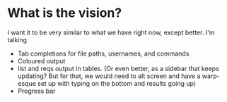 # What is the vision?

I want it to be very similar to what we have right now, except better. I'm talking

- Tab completions for file paths, usernames, and commands
- Coloured output
- list and reqs output in tables. (Or even better, as a sidebar that keeps updating?
But for that, we would need to alt screen and have a warp-esque set up with typing on
the bottom and results going up)
- Progress bar

